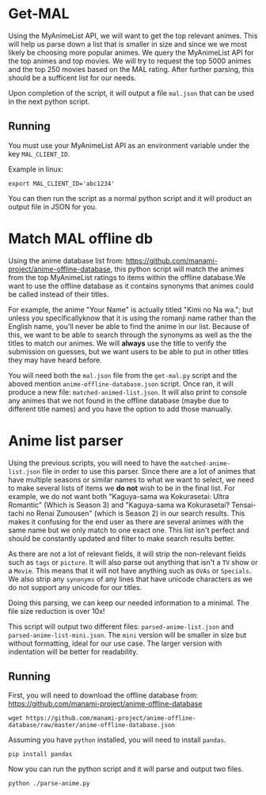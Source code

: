 # Get-MAL
Using the MyAnimeList API, we will want to get the top relevant animes. This will help us parse down a list that is smaller in size and since we we most likely be choosing more popular animes.
We query the MyAnimeList API for the top animes and top movies. We will try to request the top 5000 animes and the top 250 movies based on the MAL rating. After further parsing, this should be
a sufficent list for our needs.

Upon completion of the script, it will output a file `mal.json` that can be used in the next python script.

## Running
You must use your MyAnimeList API as an environment variable under the key `MAL_CLIENT_ID`.

Example in linux:
```
export MAL_CLIENT_ID='abc1234'
```

You can then run the script as a normal python script and it will product an output file in JSON for you.

# Match MAL offline db
Using the anime database list from: https://github.com/manami-project/anime-offline-database, this python script will match the animes from the top MyAnimeList ratings to items within the offline database.We want to use the offline database as it contains synonyms that animes could be called instead of their titles. 

For example, the anime "Your Name" is actually titled "Kimi no Na wa."; but unless you specificallyknow that it is using the romanji name rather than the English name, you'll never be able to find the anime in our list. Because of this, we want to be able to search through the synonyms as well as the the titles to match our animes. We will **always** use the title to verify the submission on guesses, but we want users to be able to put in other titles they may have heard before.

You will need both the `mal.json` file from the `get-mal.py` script and the aboved mention `anime-offline-database.json` script. Once ran, it will produce a new file: `matched-animed-list.json`. It will also print to console any animes that we not found in the offline database (maybe due to different title names) and you have the option to add those manually.

# Anime list parser
Using the previous scripts, you will need to have the `matched-anime-list.json` file in order to use this parser. Since there are a lot of animes that have multiple seasons or similar names to what we want to select, we need to make several lists of items we **do not** wish to be in the final list. For example, we do not want both "Kaguya-sama wa Kokurasetai: Ultra Romantic" (Which is Season 3) and 
"Kaguya-sama wa Kokurasetai? Tensai-tachi no Renai Zunousen" (which is Season 2) in our search results. This makes it confusing for the end user as there are several animes with the same name but we only match to one exact one. This list isn't perfect and should be constantly updated and filter to make search results better.

As there are not a lot of relevant fields, it will strip the non-relevant fields such as `tags` or `picture`. It will also parse out anything that isn't a `TV` show or a `Movie`. 
This means that it will not have anything such as `OVAs` or `Specials`. We also strip any `synonyms` of any lines that have unicode characters as we do not support any unicode for our titles.

Doing this parsing, we can keep our needed information to a minimal. The file size reduction is over 10x!

This script will output two different files: `parsed-anime-list.json` and `parsed-anime-list-mini.json`. The `mini` version will be smaller in size but without formatting, ideal for our use case.
The larger version with indentation will be better for readability.

## Running
First, you will need to download the offline database from: https://github.com/manami-project/anime-offline-database

```
wget https://github.com/manami-project/anime-offline-database/raw/master/anime-offline-database.json
```

Assuming you have `python` installed, you will need to install `pandas`.

```
pip install pandas
```

Now you can run the python script and it will parse and output two files.
```
python ./parse-anime.py
```